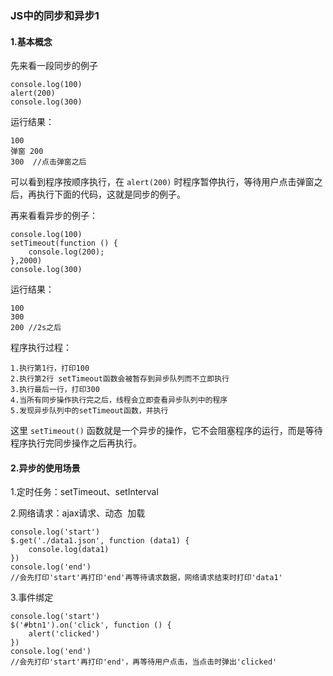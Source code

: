 ### JS中的同步和异步1

#### 1.基本概念

先来看一段同步的例子

```
console.log(100)
alert(200)
console.log(300)
```

运行结果：

```
100
弹窗 200
300  //点击弹窗之后
```

可以看到程序按顺序执行，在 `alert(200)` 时程序暂停执行，等待用户点击弹窗之后，再执行下面的代码，这就是同步的例子。

再来看看异步的例子：

```
console.log(100)
setTimeout(function () {
	console.log(200);
},2000)
console.log(300)
```

运行结果：

```
100
300
200 //2s之后
```

程序执行过程：

```
1.执行第1行，打印100
2.执行第2行 setTimeout函数会被暂存到异步队列而不立即执行
3.执行最后一行，打印300
4.当所有同步操作执行完之后，线程会立即查看异步队列中的程序
5.发现异步队列中的setTimeout函数，并执行
```

这里 `setTimeout()` 函数就是一个异步的操作，它不会阻塞程序的运行，而是等待程序执行完同步操作之后再执行。

#### 2.异步的使用场景

1.定时任务：setTimeout、setInterval

2.网络请求：ajax请求、动态 <img> 加载

```
console.log('start')
$.get('./data1.json', function (data1) {
	console.log(data1)
})					  
console.log('end')  
//会先打印'start'再打印'end'再等待请求数据，网络请求结束时打印'data1'
```

3.事件绑定

```
console.log('start')
$('#btn1').on('click', function () {
	alert('clicked')
})				  
console.log('end') 
//会先打印'start'再打印'end'，再等待用户点击，当点击时弹出'clicked'
```

